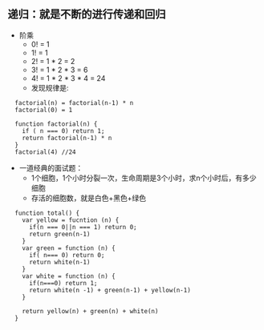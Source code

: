 ## 递归：就是不断的进行传递和回归
  * 阶乘
    * 0! = 1
    * 1! = 1
    * 2! = 1 * 2 = 2
    * 3! = 1 * 2 * 3 = 6
    * 4! = 1 * 2 * 3 * 4 = 24
    * 发现规律是:
  ```
    factorial(n) = factorial(n-1) * n
    factorial(0) = 1

    function factorial(n) {
      if ( n === 0) return 1;
      return factorial(n-1) * n
    }
    factorial(4) //24
  ```
  * 一道经典的面试题：
    * 1个细胞，1个小时分裂一次，生命周期是3个小时，求n个小时后，有多少细胞
    * 存活的细胞数，就是白色+黑色+绿色
  ```
    function total() {
      var yellow = fucntion (n) {
        if(n === 0||n === 1) return 0;
        return green(n-1)
      }
      var green = function (n) {
        if( n=== 0) return 0;
        return white(n-1)
      }
      var white = function (n) {
        if(n===0) return 1;
        return white(n -1) + green(n-1) + yellow(n-1)
      }

      return yellow(n) + green(n) + white(n)
    }
  ```
